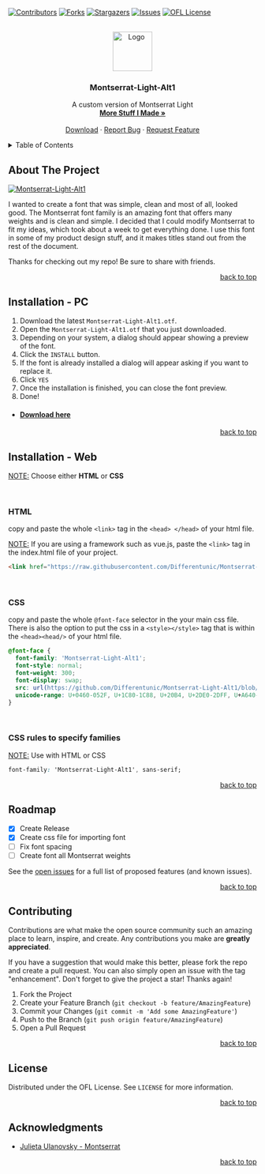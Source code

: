 <div id="top"></div>


[![Contributors][contributors-shield]][contributors-url]
[![Forks][forks-shield]][forks-url]
[![Stargazers][stars-shield]][stars-url]
[![Issues][issues-shield]][issues-url]
[![OFL License][license-shield]][license-url]

<!-- PROJECT LOGO -->
<br />
<div align="center">
  <a href="https://github.com/Differentunic/Montserrat-Light-Alt1">
    <img src="https://avatars.githubusercontent.com/u/66045103?v=4" alt="Logo" width="80" height="80">
  </a>

  <h3 align="center">Montserrat-Light-Alt1</h3>

  <p align="center">
    A custom version of Montserrat Light
    <br />
    <a href="https://github.com/Differentunic?tab=repositories"><strong>More Stuff I Made »</strong></a>
    <br />
    <br />
    <a href="https://github.com/Differentunic/Montserrat-Light-Alt1/releases/latest">Download</a>
    ·
    <a href="https://github.com/Differentunic/Montserrat-Light-Alt1/issues">Report Bug</a>
    ·
    <a href="https://github.com/Differentunic/Montserrat-Light-Alt1/issues">Request Feature</a>
  </p>
</div>



<!-- TABLE OF CONTENTS -->
<details>
  <summary>Table of Contents</summary>
  <ol>
    <li><a href="#about-the-project">About The Project</a></li>
    <li><a href="#installation---pc">Installation - PC</a></li>
    <li><a href="#installation---web">Installation - Web</a></li>
    <li><a href="#roadmap">Roadmap</a></li>
    <li><a href="#contributing">Contributing</a></li>
    <li><a href="#license">License</a></li>
    <li><a href="#acknowledgments">Acknowledgments</a></li>
  </ol>
</details>



<!-- ABOUT THE PROJECT -->
## About The Project

[![Montserrat-Light-Alt1][product-screenshot]](https://user-images.githubusercontent.com/66045103/153519240-838ffe47-cf08-46e9-af5a-eb1d00000c2b.png)

I wanted to create a font that was simple, clean and most of all, looked good. The Montserrat font family is an amazing font that offers many weights and is clean and simple. I decided that I could modify Montserrat to fit my ideas, which took about a week to get everything done. I use this font in some of my product design stuff, and it makes titles stand out from the rest of the document.

Thanks for checking out my repo! Be sure to share with friends.

<p align="right"><a href="#top">back to top</a></p>


<!-- Installation For PC -->
## Installation - PC

1. Download the latest `Montserrat-Light-Alt1.otf`. 
2. Open the `Montserrat-Light-Alt1.otf` that you just downloaded.  
3. Depending on your system, a dialog should appear showing a preview of the font.  
4. Click the `INSTALL` button.  
5. If the font is already installed a dialog will appear asking if you want to replace it.   
6. Click `YES`  
7. Once the installation is finished, you can close the font preview.  
8. Done!  


* #### [Download here](https://github.com/Differentunic/Montserrat-Light-Alt1/releases/latest/Montserrat-Light-Alt1.otf) 

<p align="right"><a href="#top">back to top</a></p>


<!-- Installation For Web -->
## Installation - Web

<ins>NOTE:</ins> Choose either **HTML** or **CSS**

<br />

### HTML
copy and paste the whole `<link>` tag in the `<head> </head>` of your html file.  

<ins>NOTE:</ins> If you are using a framework such as vue.js, paste the `<link>` tag in the index.html file of your project.
```html
<link href="https://raw.githubusercontent.com/Differentunic/Montserrat-Light-Alt1/main/import.css" rel="stylesheet">
```

<br />

### CSS
copy and paste the whole ```@font-face``` selector in the your main css file.  There is also the option to put the css in a `<style></style>` tag that is within the `<head><head/>` of your html file.
```css
@font-face {
  font-family: 'Montserrat-Light-Alt1';
  font-style: normal;
  font-weight: 300;
  font-display: swap;
  src: url(https://github.com/Differentunic/Montserrat-Light-Alt1/blob/main/Montserrat-Light-Alt1.woff2?raw=true) format('woff2');
  unicode-range: U+0460-052F, U+1C80-1C88, U+20B4, U+2DE0-2DFF, U+A640-A69F, U+FE2E-FE2F;
}
```

<br />

### CSS rules to specify families 
<ins>NOTE:</ins> Use with HTML or CSS
```css
font-family: 'Montserrat-Light-Alt1', sans-serif;
```

<p align="right"><a href="#top">back to top</a></p>



<!-- ROADMAP -->
## Roadmap

- [x] Create Release
- [x] Create css file for importing font
- [ ] Fix font spacing
- [ ] Create font all Montserrat weights

See the [open issues](https://github.com/Differentunic/Montserrat-Light-Alt/issues) for a full list of proposed features (and known issues).

<p align="right"><a href="#top">back to top</a></p>



<!-- CONTRIBUTING -->
## Contributing

Contributions are what make the open source community such an amazing place to learn, inspire, and create. Any contributions you make are **greatly appreciated**.

If you have a suggestion that would make this better, please fork the repo and create a pull request. You can also simply open an issue with the tag "enhancement".
Don't forget to give the project a star! Thanks again!

1. Fork the Project
2. Create your Feature Branch (`git checkout -b feature/AmazingFeature`)
3. Commit your Changes (`git commit -m 'Add some AmazingFeature'`)
4. Push to the Branch (`git push origin feature/AmazingFeature`)
5. Open a Pull Request

<p align="right"><a href="#top">back to top</a></p>



<!-- LICENSE -->
## License

Distributed under the OFL License. See `LICENSE` for more information.

<p align="right"><a href="#top">back to top</a></p>



<!-- ACKNOWLEDGMENTS -->
## Acknowledgments

* [Julieta Ulanovsky - Montserrat](https://github.com/JulietaUla/Montserrat)

<p align="right"><a href="#top">back to top</a></p>



<!-- MARKDOWN LINKS & IMAGES -->
<!-- https://www.markdownguide.org/basic-syntax/#reference-style-links -->
[contributors-shield]: https://img.shields.io/github/contributors/Differentunic/Montserrat-Light-Alt1.svg?style=for-the-badge
[contributors-url]: https://github.com/Differentunic/Montserrat-Light-Alt1/graphs/contributors
[forks-shield]: https://img.shields.io/github/forks/Differentunic/Montserrat-Light-Alt1.svg?style=for-the-badge
[forks-url]: https://github.com/Differentunic/Montserrat-Light-Alt1/network/members
[stars-shield]: https://img.shields.io/github/stars/Differentunic/Montserrat-Light-Alt1.svg?style=for-the-badge
[stars-url]: https://github.com/Differentunic/Montserrat-Light-Alt1/stargazers
[issues-shield]: https://img.shields.io/github/issues/Differentunic/Montserrat-Light-Alt1.svg?style=for-the-badge
[issues-url]: https://github.com/Differentunic/Montserrat-Light-Alt1/issues
[license-shield]: https://img.shields.io/github/license/Differentunic/Montserrat-Light-Alt1.svg?style=for-the-badge
[license-url]: https://github.com/Differentunic/Montserrat-Light-Alt1/blob/main/LICENCE
[product-screenshot]: https://user-images.githubusercontent.com/66045103/153519240-838ffe47-cf08-46e9-af5a-eb1d00000c2b.png
